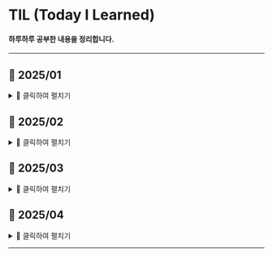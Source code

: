 # TIL (Today I Learned)

#### 하루하루 공부한 내용을 정리합니다.
---
## 📅 2025/01
<details>
<summary> 📂 클릭하여 펼치기 </summary>

2025.01.16. - docs [Git](/TIL/Git/Git.md) , [Git branch](/TIL/Git/GitBranch.md)

2025.01.17. - docs [Git reset](/TIL/Git/GitReset.md) , [Git revert](/TIL/Git/GitRevert.md)

2025.01.21. - docs [Python_Basic_syntax.md](/TIL/Python/Python_Basic_syntax.md) docs [Deepcopy](/TIL/Python/Deepcopy.md)

2025.01.22. - docs [Functions](/TIL/Python/Functions.md)

2025.01.23. - docs [Module](/TIL/Python/Module.md) docs [Control_ Statement](/TIL/Python/Control_Statement.md)
docs [Enumerate](/TIL/Python/Enumerate.md)

2025.01.24. - docs [Data_Structure](/TIL/Python/Data_Structure.md)

2025.01.25. - docs [Reverse_pop(index)](/TIL/Python/Reverse_pop(index).md)

2025.01.27. - feat [problem](/TIL/Python/problem/)
</details>

## 📅 2025/02
<details> 
<summary> 📂 클릭하여 펼치기 </summary>

2025.02.03. - docs [OOP1](/TIL/Python/OOP1.md)

2025.02.04. - docs [OOP2](/TIL/Python/OOP2.md) docs [Exception](/TIL/Python/Exception.md)

2025.02.05 - feat [Algorithm_Problem_Solving](Algorithm_Problem_Solving/) docs [APS_Basic](TIL/APS_Basic.md)

2025.02.06 - docs [APS_Basic](TIL/APS_Basic.md) solve [1206_view](Algorithm_Problem_Solving/250205/1206_view.py)

2025.02.07 - solve [250207](Algorithm_Problem_Solving/250207/) docs [APS_Subset_sum](TIL/APS_Subset_sum.md)

2025.02.09 - solve [250209](Algorithm_Problem_Solving/250209/)

2025.02.10 - docs [APS_Search](TIL/APS_Search.md) docs [APS_Selection_Sort](TIL/APS_Selection_Sort.md)
solve [250210](Algorithm_Problem_Solving/250210/)

2025.02.11. - docs [APS_String](TIL/APS_String.md) solve [250211](Algorithm_Problem_Solving/250211/)

2025.02.12. - docs [APS_Pattern](TIL/APS_Pattern.md) docs [kmp](Algorithm_Problem_Solving/250212/kmp.py) docs [pattern_1](Algorithm_Problem_Solving/250212/pattern_1.py) docs [pattern_2](Algorithm_Problem_Solving/250212/pattern_2.py) solve [250212](Algorithm_Problem_Solving/250212)

2025.02.13. - docs [APS_Stack](TIL/APS_Stack.md) solve [250213](Algorithm_Problem_Solving/250213)

2025.02.14. - docs [APS_DP_DFS](TIL/APS_DP_DFS.md) docs [APS_Memoization](TIL/APS_Memoization.md) solve [250214](Algorithm_Problem_Solving/250214)

2025.02.15. - solve [250215](Algorithm_Problem_Solving/250215)

2025.02.16. - review [250216](Algorithm_Problem_Solving/250216)

2025.02.17. docs [APS_Backtracking](TIL/APS_Backtracking.md) solve [250217](Algorithm_Problem_Solving/250217)

2025.02.18. docs [SW_test_review](Algorithm_Problem_Solving/250218/SW_test_review.md) solve [250218](Algorithm_Problem_Solving/250218)

2025.02.19. docs [APS_Queue](TIL/APS_Queue.md) solve [250219](Algorithm_Problem_Solving/250219)

2025.02.20. docs [APS_BFS](TIL/APS_BFS.md) solve [250220](Algorithm_Problem_Solving/250220)

2025.02.21. docs [Web](TIL/Web.md)

2025.02.23. dcos [pocketball](Algorithm_Problem_Solving/250223/pocketball.py) - 일타싸피

2025.02.25. docs [Web_02](TIL/Web_02.md) solve [250225](Algorithm_Problem_Solving/250225)

2025.02.26. docs [Bootstrap](TIL/Bootstrap.md)

2025.02.27. docs [Responsive_Web](/DevStudy/TIL/Responsive_Web.md)

2025.02.28. solve [250228](Algorithm_Problem_Solving/250228)
</details>

## 📅 2025/03
<details> 
<summary> 📂 클릭하여 펼치기 </summary>

2025.03.01. solve [250301](Algorithm_Problem_Solving/250301)

2025.03.02. solve [250302](Algorithm_Problem_Solving/250302)

2025.03.03. solve [250303](Algorithm_Problem_Solving/250303)

2025.03.04. solve [250304](Algorithm_Problem_Solving/250304)

2025.03.05. docs [APS_Binary_Tree](TIL/APS_Binary_Tree.md)

2025.03.06. docs [CS_Complexity](TIL/CS_Complexity.md) docs [Positional_numeral_systems](TIL/Positional_numeral_systems.md)

2025.03.07. docs [Bit_operation](TIL/Bit_operation.md) docs [Float](TIL/Float.md) solve [250307](Algorithm_Problem_Solving/250307)

2025.03.08. solve [250308](Algorithm_Problem_Solving/250308)

2025.03.09. solve [250309](Algorithm_Problem_Solving/250309)

2025.03.10. solve [250310](Algorithm_Problem_Solving/250310)

2025.03.12. solve [250312](Algorithm_Problem_Solving/250312) 

2025.03.13. solve [250313](Algorithm_Problem_Solving/250313)

2025.03.14. solve [250314](Algorithm_Problem_Solving/250314)

2025.03.16. solve [250316](Algorithm_Problem_Solving/250316)

2025.03.17. docs [APS_Divide_and_Conquer](TIL/APS_Divide_and_Conquer.md) solve [250317](Algorithm_Problem_Solving/250317)

2025.03.18. docs [APS_Backtracking](TIL/APS_Backtracking.md) solve [250318](/Algorithm_Problem_Solving/250318)

2025.03.19. docs [APS_Union_Find](TIL/APS_Union_Find.md) docs [APS_Graph_Basic](TIL/APS_Graph_Basic.md) solve [250319](Algorithm_Problem_Solving/250319)

2025.03.20. docs [APS_Graph](TIL/APS_Grahp.md) solve [250320](Algorithm_Problem_Solving/253020)

2025.03.21. solve [250321](Algorithm_Problem_Solving/250321)

2025.03.24. docs [Djnago](Django/Django_Basic.md)

2025.03.25. docs [Django_Template&URLs](Django/Django_Template&URLs.md)

2025.03.26. docs [Django_Model](Django/Django_Model.md) online [250326](Django/onsill/day_3_20250326/)

2025.03.27. docs [Django_ORM](Django/Djang_ORM.md) online [250327](Django/onsill/day_4_20250327/)

2025.03.28. docs [Django_ORM_with_view](Django/Django_ORM_with_view.md) online [250328](Django/onsill/day_5_20250328/) solve [250328](Algorithm_Problem_Solving/250328)

2025.03.30. solve [250330](Algorithm_Problem_Solving/250330)

2025.03.31. docs [Django_Form](Django/Django_Form.md)
</details>

## 📅 2025/04
<details> 
<summary> 📂 클릭하여 펼치기 </summary>

2025.04.01. docs [Django_Static_files](Django/Django_Static_files.md)

2025.04.02. docs [Authentication_Sysytem](Django/Authentication_System.md)

2025.04.03. docs [Authentication_Sysytem2](Django/Authentication_System2.md)

2025.04.04. docs [project_3](Django/pjt_03/)

2025.04.07. docs [DB_basic](DB_study/DB_basic.md) docs [SQL](DB_study/SQL.md) online [250407](DB_study/onsill/day_1_20250407)

2025.04.08. docs [SQL2](DB_study/SQL2.md) online [250408](DB_study/onsill/day_2_20250408)

2025.04.09. docs [Relationships01](DB_study/Relationships01.md) online [250409](DB_study/onsill/day_3_20250409)

2025.04.10. docs [Relationships02](DB_study/Relationships02.md) online [250410](DB_study/onsill/day_4_20250410)

2025.04.13. solve [250413](Algorithm_Problem_Solving/250413/)

2025.04.14. solve [BattleSSAFY](A0004_1346186/A0004_1346186.py)

2025.04.15. docs [MTM](DB_study/MTM.md) docs [Fixtures](DB_study/Fixtures.md)
 
2025.04.16. docs [DRF](Django/DRF.md) docs [REST_API](Django/REST_API.md)

2025.04.17. docs [DRF2](Django/DRF2.md)

2025.04.21. docs [CS_DB](CS/DB.md) docs [JS_History](Javascript/JS_History.md) docs [Variable](Javascript/Variable.md) docs [DOM](Javascript)

</details>

---
